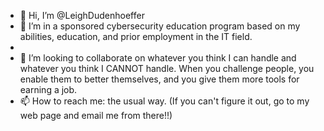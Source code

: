 - 👋 Hi, I’m @LeighDudenhoeffer
- 👀 I’m in a sponsored cybersecurity education program based on my abilities, education, and prior employment in the IT field.
- 
- 💞️ I’m looking to collaborate on whatever you think I can handle and whatever you think I CANNOT handle. When you challenge people, you enable them to better themselves, and you give them more tools for earning a job.
- 📫 How to reach me: the usual way. (If you can't figure it out, go to my web page and email me from there!!)

<!---
LeighDudenhoeffer/LeighDudenhoeffer is a ✨ special ✨ repository because its `README.md` (this file) appears on your GitHub profile.
You can click the Preview link to take a look at your changes.
--->
